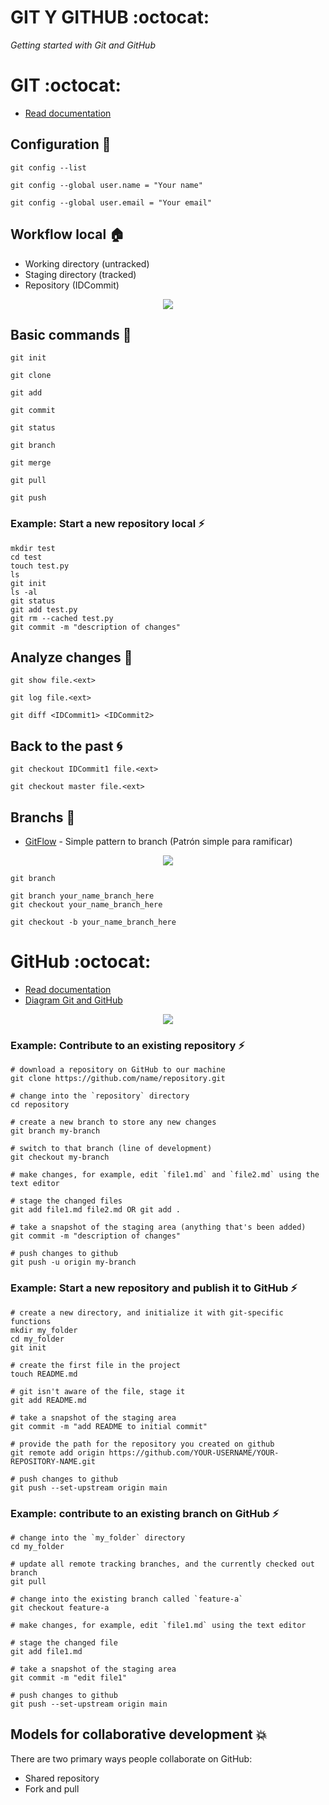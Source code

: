# GIT Y GITHUB :octocat:

_Getting started with Git and GitHub_

# GIT :octocat:
* [Read documentation](https://git-scm.com/)

## Configuration :wrench:
```
git config --list
```
```
git config --global user.name = "Your name" 
```
```
git config --global user.email = "Your email" 
```

## Workflow local :house:
- Working directory (untracked)
- Staging directory (tracked)
- Repository (IDCommit)

<p align="center">
  <img src="/assets/img/workflow.png">
</p>

## Basic commands :walking:
```
git init

git clone

git add

git commit

git status

git branch

git merge

git pull

git push
```

### Example: Start a new repository local :zap:
```
mkdir test
cd test
touch test.py
ls
git init
ls -al
git status
git add test.py
git rm --cached test.py
git commit -m "description of changes"
```

## Analyze changes :eyes:
```
git show file.<ext>
```
```
git log file.<ext>
```
```
git diff <IDCommit1> <IDCommit2>
```

## Back to the past :cyclone:
```
git checkout IDCommit1 file.<ext>
```
```
git checkout master file.<ext>
```
<!-- ## Git reset vs. Git rm
- git rm --cached file.<ext> #staging -->

## Branchs 🚀
* [GitFlow](https://www.campingcoder.com/2018/04/how-to-use-git-flow/) - Simple pattern to branch (Patrón simple para ramificar)

<p align="center">
  <img src="/assets/img/gitflow-diagram.jpg">
</p>

```
git branch
```
```
git branch your_name_branch_here
git checkout your_name_branch_here
```
```
git checkout -b your_name_branch_here
```

# GitHub :octocat:
* [Read documentation](https://docs.github.com/en/get-started/quickstart/hello-world)
* [Diagram Git and GitHub](https://static.platzi.com/media/public/uploads/git-github-17-28_e1ce4a1b-3b4c-4308-8057-b6c111ff7337.pdf)
<p align="center">
  <img src="/assets/img/git_github.png">
</p>

### Example: Contribute to an existing repository :zap:
```
# download a repository on GitHub to our machine
git clone https://github.com/name/repository.git

# change into the `repository` directory
cd repository

# create a new branch to store any new changes
git branch my-branch

# switch to that branch (line of development)
git checkout my-branch

# make changes, for example, edit `file1.md` and `file2.md` using the text editor

# stage the changed files
git add file1.md file2.md OR git add .

# take a snapshot of the staging area (anything that's been added)
git commit -m "description of changes"

# push changes to github
git push -u origin my-branch
```

### Example: Start a new repository and publish it to GitHub :zap:
```
# create a new directory, and initialize it with git-specific functions
mkdir my_folder
cd my_folder
git init

# create the first file in the project
touch README.md

# git isn't aware of the file, stage it
git add README.md

# take a snapshot of the staging area
git commit -m "add README to initial commit"

# provide the path for the repository you created on github
git remote add origin https://github.com/YOUR-USERNAME/YOUR-REPOSITORY-NAME.git

# push changes to github
git push --set-upstream origin main
```

### Example: contribute to an existing branch on GitHub :zap:
```
# change into the `my_folder` directory
cd my_folder

# update all remote tracking branches, and the currently checked out branch
git pull

# change into the existing branch called `feature-a`
git checkout feature-a

# make changes, for example, edit `file1.md` using the text editor

# stage the changed file
git add file1.md

# take a snapshot of the staging area
git commit -m "edit file1"

# push changes to github
git push --set-upstream origin main
```

## Models for collaborative development :boom:
There are two primary ways people collaborate on GitHub:
- Shared repository
- Fork and pull